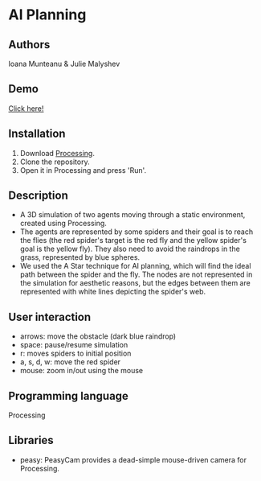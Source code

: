# AI Planning

## Authors
Ioana Munteanu & Julie Malyshev

## Demo
[Click here!](https://www.youtube.com/watch?v=TT40YGtXIXI)

## Installation
1. Download [Processing](https://processing.org/download/).
2. Clone the repository.
3. Open it in Processing and press 'Run'.

## Description
 - A 3D simulation of two agents moving	through a static environment, created using Processing. 
 - The agents are represented by some spiders and their goal is to reach the flies (the red spider's target is the red fly and the yellow spider's goal is the yellow fly). They also need to avoid the raindrops in the grass, represented by blue spheres.
 -  We used the A Star technique for AI planning, which will find the ideal path between the spider and the fly. The nodes are not represented in the simulation for aesthetic reasons, but the edges between them are represented with white lines depicting the spider's web.
 
## User interaction
 - arrows: move the obstacle (dark blue raindrop)
 - space: pause/resume simulation
 - r: moves spiders to initial position
 - a, s, d, w: move the red spider
 - mouse: zoom in/out using the mouse

## Programming language
Processing 

## Libraries 
 - peasy: PeasyCam provides a dead-simple mouse-driven camera for Processing.



